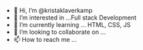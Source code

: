 - 👋 Hi, I’m @kristaklaverkamp
- 👀 I’m interested in ...Full stack Development
- 🌱 I’m currently learning ... HTML, CSS, JS
- 💞️ I’m looking to collaborate on ...
- 📫 How to reach me ...

<!---
kristaklaverkamp/kristaklaverkamp is a ✨ special ✨ repository because its `README.md` (this file) appears on your GitHub profile.
You can click the Preview link to take a look at your changes.
--->
